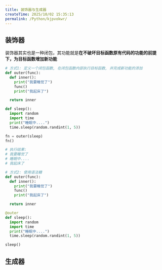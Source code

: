 ```yaml
---
title: 装饰器与生成器
createTime: 2025/10/02 15:35:13
permalink: /Python/kjpvokwr/
---
```



## 装饰器
装饰器其实也是一种闭包，其功能就是**在不破坏目标函数原有代码的功能的前提下，为目标函数增加新功能**
```python
# 方式1: 定义一个闭包函数, 在闭包函数内部执行目标函数, 并完成新功能的添加
def outer(func):
  def inner():
    print("我要睡觉了")
    func()
    print("我起床了")

  return inner

def sleep():
  import random
  import time
  print("睡眠中....")
  time.sleep(random.randint(1, 5))

fn = outer(sleep)
fn()

# 执行结果:
# 我要睡觉了
# 睡眠中....
# 我起床了
```

```python
# 方式2: 使用语法糖
def outer(func):
  def inner():
    print("我要睡觉了")
    func()
    print("我起床了")

  return inner

@outer
def sleep():
  import random
  import time
  print("睡眠中....")
  time.sleep(random.randint(1, 5))

sleep()
```

## 生成器